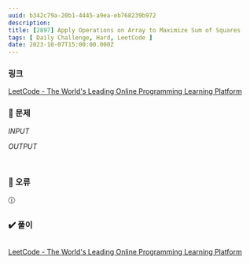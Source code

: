 ```yaml
---
uuid: b342c79a-20b1-4445-a9ea-eb768239b972
description: 
title: [2897] Apply Operations on Array to Maximize Sum of Squares
tags: [ Daily Challenge, Hard, LeetCode ]
date: 2023-10-07T15:00:00.000Z
---
```








### 링크

[LeetCode - The World's Leading Online Programming Learning Platform](https://leetcode.com/problems/apply-operations-on-array-to-maximize-sum-of-squares/description/)

### 📝 문제

*INPUT*

*OUTPUT*

```jsx

```

```jsx

```

### 🚨 오류

<aside>
🕧

</aside>

### ✔️ 풀이

```tsx

```

[LeetCode - The World's Leading Online Programming Learning Platform](https://leetcode.com/problems/apply-operations-on-array-to-maximize-sum-of-squares/solutions/4143971/java-c-python-count-bits/)